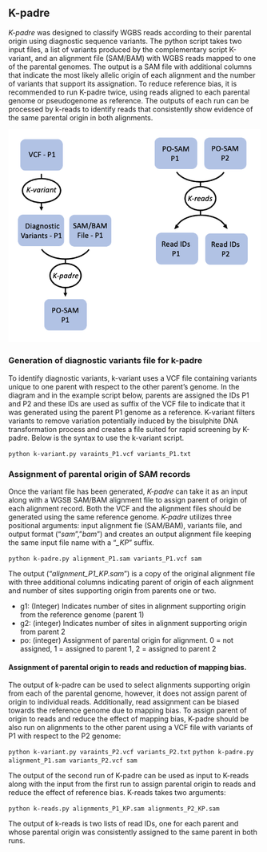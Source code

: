 ## K-padre

*K-padre* was designed to classify WGBS reads according to their parental origin using diagnostic sequence variants. 
The python script takes two input files, a list of variants produced by the complementary script K-variant, 
and an alignment file (SAM/BAM) with WGBS reads mapped to one of the parental genomes. The output is a SAM file with
additional columns that indicate the most likely allelic origin of each alignment and the number of variants that 
support its assignation. To reduce reference bias, it is recommended to run K-padre twice, using reads aligned to 
each parental genome or pseudogenome as reference. The outputs of each run can be processed by k-reads to identify
reads that consistently show evidence of the same parental origin in both alignments.

![K-padre pipeline](./k_padre_pipeline.png)

### Generation of diagnostic variants file for k-padre
To identify diagnostic variants, k-variant uses a VCF file containing variants unique to one parent with respect to 
the other parent’s genome. In the diagram and in the example script below, parents are assigned the IDs P1 and P2 and
these IDs are used as suffix of the VCF file to indicate that it was generated using the parent P1 genome as a 
reference. K-variant filters variants to remove variation potentially induced by the bisulphite DNA transformation 
process and creates a file suited for rapid screening by K-padre. Below is the syntax to use the k-variant script.

`python k-variant.py varaints_P1.vcf variants_P1.txt`

### Assignment of parental origin of SAM records
Once the variant file has been generated, *K-padre* can take it as an input along with a WGSB SAM/BAM alignment file to
assign parent of origin of each alignment record. Both the VCF and the alignment files should be generated using the same
reference genome. *K-padre* utilizes three positional arguments: input alignment fie (SAM/BAM), variants file, and output 
format (“*sam*”,”*bam*”) and creates an output alignment file keeping the same input file name with a “*_KP*” suffix.

`python k-padre.py alignment_P1.sam variants_P1.vcf sam`

The output (“*alignment_P1_KP.sam*”) is a copy of the original alignment file with three additional columns indicating 
parent of origin of each alignment and number of sites supporting origin from parents one or two. 

* g1: (Integer) Indicates number of sites in alignment supporting origin from the reference genome (parent 1)
* g2: (integer) Indicates number of sites in alignment supporting origin from parent 2
* po: (integer) Assignment of parental origin for alignment. 0 = not assigned, 1 = assigned to parent 1, 2 = assigned to parent 2

#### Assignment of parental origin to reads and reduction of mapping bias.
The output of k-padre can be used to select alignments supporting origin from each of the parental genome, however, it 
does not assign parent of origin to individual reads. Additionally, read assignment can be biased towards the reference 
genome due to mapping bias. To assign parent of origin to reads and reduce the effect of mapping bias, K-padre should be 
also run on alignments to the other parent using a VCF file with variants of P1 with respect to the P2 genome:

`python k-variant.py varaints_P2.vcf variants_P2.txt`
`python k-padre.py alignment_P1.sam variants_P2.vcf sam`

The output of the second run of K-padre can be used as input to K-reads along with the input from the first run to assign 
parental origin to reads and reduce the effect of reference bias. K-reads takes two arguments:

`python k-reads.py alignments_P1_KP.sam alignments_P2_KP.sam`

The output of k-reads is two lists of read IDs, one for each parent and whose parental origin was consistently assigned to 
the same parent in both runs.

